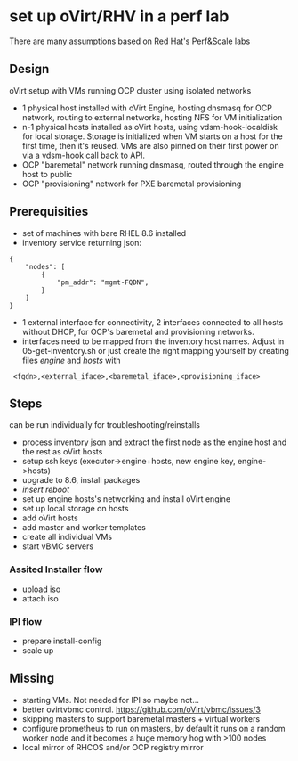 # set up oVirt/RHV in a perf lab

There are many assumptions based on Red Hat's Perf&Scale labs

## Design
oVirt setup with VMs running OCP cluster using isolated networks
- 1 physical host installed with oVirt Engine, hosting dnsmasq for OCP network, routing to external networks, hosting NFS for VM initialization
- n-1 physical hosts installed as oVirt hosts, using vdsm-hook-localdisk for local storage. Storage is initialized when VM starts on a host for the first time, then it's reused. VMs are also pinned on their first power on via a vdsm-hook call back to API.
- OCP "baremetal" network running dnsmasq, routed through the engine host to public
- OCP "provisioning" network for PXE baremetal provisioning

## Prerequisities
- set of machines with bare RHEL 8.6 installed
- inventory service returning json:
```
{
    "nodes": [
        {
            "pm_addr": "mgmt-FQDN",
        }
    ]
}
```
- 1 external interface for connectivity, 2 interfaces connected to all hosts without DHCP, for OCP's baremetal and provisioning networks.
- interfaces need to be mapped from the inventory host names. Adjust in 05-get-inventory.sh or just create the right mapping yourself by creating files _engine_ and _hosts_ with
```
 <fqdn>,<external_iface>,<baremetal_iface>,<provisioning_iface>
 ```

## Steps
can be run individually for troubleshooting/reinstalls
- process inventory json and extract the first node as the engine host and the rest as oVirt hosts
- setup ssh keys (executor->engine+hosts, new engine key, engine->hosts)
- upgrade to 8.6, install packages
- _insert reboot_
- set up engine hosts's networking and install oVirt engine
- set up local storage on hosts
- add oVirt hosts
- add master and worker templates
- create all individual VMs
- start vBMC servers
### Assited Installer flow
- upload iso
- attach iso
### IPI flow
- prepare install-config
- scale up

## Missing
- starting VMs. Not needed for IPI so maybe not...
- better ovirtvbmc control. https://github.com/oVirt/vbmc/issues/3
- skipping masters to support baremetal masters + virtual workers
- configure prometheus to run on masters, by default it runs on a random worker node and it becomes a huge memory hog with >100 nodes
- local mirror of RHCOS and/or OCP registry mirror
